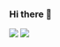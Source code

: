 ### Hi there 👋

<a href="https://bigstone-coding.tistory.com" target="_blank"><img src="https://img.shields.io/badge/BLOG-3DDC84?style=flat-square&logo=Naver&logoColor=white"/></a>
<a href="https://bigstone-coding.tistory.com" target="_blank"><img src="https://img.shields.io/badge/sds7150sds@gmail.com-#EA4335?style=flat-square&logo=Gmail&logoColor=white"/></a>

<!--
**bigstone0/bigstone0** is a ✨ _special_ ✨ repository because its `README.md` (this file) appears on your GitHub profile.

Here are some ideas to get you started:

- 🔭 I’m currently working on ...
- 🌱 I’m currently learning ...
- 👯 I’m looking to collaborate on ...
- 🤔 I’m looking for help with ...
- 💬 Ask me about ...
- 📫 How to reach me: ...
- 😄 Pronouns: ...
- ⚡ Fun fact: ...
-->
